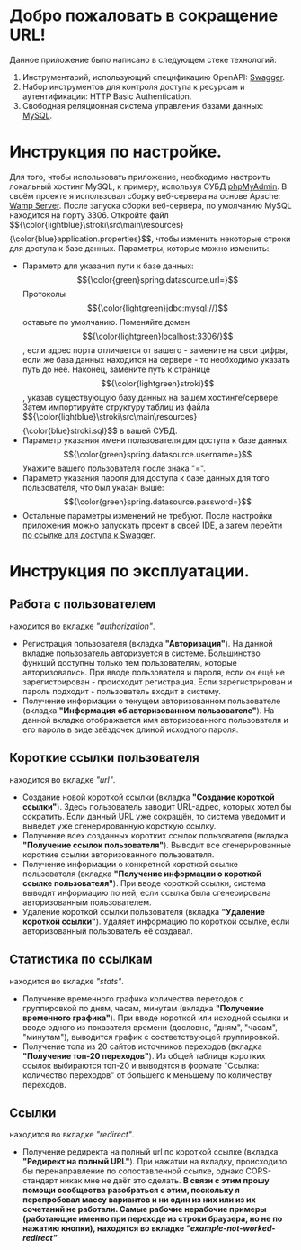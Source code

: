 # Добро пожаловать в сокращение URL!
Данное приложение было написано в следующем стеке технологий:
1. Инструментарий, использующий спецификацию OpenAPI: [Swagger](https://swagger.io/).
2. Набор инструментов для контроля доступа к ресурсам и аутентификации: HTTP Basic Authentication.
3. Свободная реляционная система управления базами данных: [MySQL](https://www.mysql.com/).

# Инструкция по настройке.
Для того, чтобы использовать приложение, необходимо настроить локальный хостинг MySQL, к примеру, используя СУБД [phpMyAdmin](https://www.phpmyadmin.net/). В своём проекте я использовал сборку веб-сервера на основе Apache: [Wamp Server](https://www.wampserver.com/). После запуска сборки веб-сервера, по умолчанию MySQL находится на порту 3306.
Откройте файл $${\color{lightblue}\stroki\src\main\resources\}$$ $${\color{blue}application.properties}$$, чтобы изменить некоторые строки для доступа к базе данных. Параметры, которые можно изменить:
- Параметр для указания пути к базе данных: $${\color{green}spring.datasource.url=}$$ Протоколы $${\color{lightgreen}jdbc:mysql://}$$ оставьте по умолчанию. Поменяйте домен $${\color{lightgreen}localhost:3306/}$$, если адрес порта отличается от вашего - замените на свои цифры, если же база данных находится на сервере - то необходимо указать путь до неё. Наконец, замените путь к странице $${\color{lightgreen}stroki}$$, указав существующую базу данных на вашем хостинге/сервере. Затем импортируйте структуру таблиц из файла $${\color{lightblue}\stroki\src\main\resources\}$$ $${\color{blue}stroki.sql}$$ в вашей СУБД.
- Параметр указания имени пользователя для доступа к базе данных: $${\color{green}spring.datasource.username=}$$ Укажите вашего пользователя после знака "=".
- Параметр указания пароля для доступа к базе данных для того пользователя, что был указан выше: $${\color{green}spring.datasource.password=}$$
- Остальные параметры изменений не требуют.
После настройки приложения можно запускать проект в своей IDE, а затем перейти [по ссылке для доступа к Swagger](http://localhost:8080/swagger-ui.html).

# Инструкция по эксплуатации.
## Работа с пользователем
находится во вкладке *"authorization"*.
- Регистрация пользователя (вкладка **"Авторизация"**). На данной вкладке пользователь авторизуется в системе. Большинство функций доступны только тем пользователям, которые авторизовались. При вводе пользователя и пароля, если он ещё не зарегистрирован - происходит регистрация. Если зарегистрирован и пароль подходит - пользователь входит в систему.
- Получение информации о текущем авторизованном пользователе (вкладка **"Информация об авторизованном пользователе"**). На данной вкладке отображается имя авторизованного пользователя и его пароль в виде звёздочек длиной исходного пароля.
## Короткие ссылки пользователя
находится во вкладке *"url"*.
-	Создание новой короткой ссылки (вкладка **"Создание короткой ссылки"**). Здесь пользователь заводит URL-адрес, которых хотел бы сократить. Если данный URL уже сокращён, то система уведомит и выведет уже сгенерированную короткую ссылку.
-	Получение всех созданных коротких ссылок пользователя (вкладка **"Получение ссылок пользователя"**). Выводит все сгенерированные короткие ссылки авторизованного пользователя.
-	Получение информации о конкретной короткой ссылке пользователя (вкладка **"Получение информации о короткой ссылке пользователя"**). При вводе короткой ссылки, система выводит информацию по ней, если ссылка была сгенерирована авторизованным пользователем.
- Удаление короткой ссылки пользователя (вкладка **"Удаление короткой ссылки"**). Удаляет информацию по короткой ссылке, если авторизованный пользователь её создавал.
## Статистика по ссылкам
находится во вкладке *"stats"*.
-	Получение временного графика количества переходов с группировкой по дням, часам, минутам (вкладка **"Получение временного графика"**). При вводе короткой или исходной ссылки и вводе одного из показателя времени (дословно, "дням", "часам", "минутам"), выводится график с соответствующей группировкой.
-	Получение топа из 20 сайтов источников переходов (вкладка **"Получение топ-20 переходов"**). Из общей таблицы коротких ссылок выбираются топ-20 и выводятся в формате "Ссылка: количество переходов" от большего к меньшему по количеству переходов.
## Ссылки
находится во вкладке *"redirect"*.
-	Получение редиректа на полный url по короткой ссылке (вкладка **"Редирект на полный URL"**). При нажатии на вкладку, происходило бы перенаправление по сопоставленной ссылке, однако CORS-стандарт никак мне не даёт это сделать.
**В связи с этим прошу помощи сообщества разобраться с этим, поскольку я перепробовал массу вариантов и ни один из них или из их сочетаний не работали. Самые рабочие нерабочие примеры (работающие именно при переходе из строки браузера, но не по нажатию кнопки), находятся во вкладке *"example-not-worked-redirect"***
